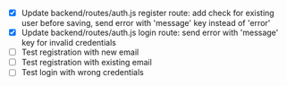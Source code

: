 - [x] Update backend/routes/auth.js register route: add check for existing user before saving, send error with 'message' key instead of 'error'
- [x] Update backend/routes/auth.js login route: send error with 'message' key for invalid credentials
- [ ] Test registration with new email
- [ ] Test registration with existing email
- [ ] Test login with wrong credentials
